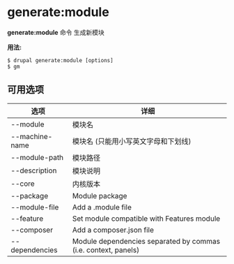# generate:module
**generate:module** 命令 生成新模块

**用法:**
```
$ drupal generate:module [options] 
$ gm  
```

## 可用选项
选项 | 详细
-------|-------------
--module | 模块名
--machine-name | 模块名 (只能用小写英文字母和下划线)
--module-path | 模块路径
--description | 模块说明
--core | 内核版本
--package | Module package
--module-file | Add a .module file
--feature | Set module compatible with Features module
--composer | Add a composer.json file
--dependencies | Module dependencies separated by commas (i.e. context, panels)
